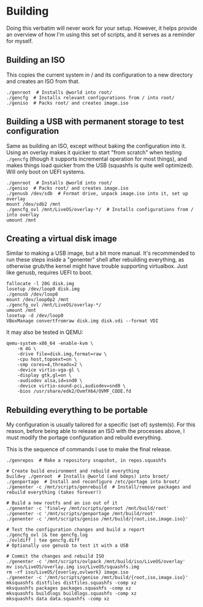 Building
========

Doing this verbatim will never work for your setup. However, it helps provide an overview of how I'm using this set of scripts, and it serves as a reminder for myself.

Building an ISO
---------------

This copies the current system in / and its configuration to a new directory
and creates an ISO from that.

```
./genroot  # Installs @world into root/
./gencfg  # Installs relevant configurations from / into root/
./geniso  # Packs root/ and creates image.iso
```

Building a USB with permanent storage to test configuration
-----------------------------------------------------------

Same as building an ISO, except without baking the configuration into it. Using an overlay makes it quicker to start "from scratch" when testing `./gencfg` (though it supports incremental operation for most things), and makes things load quicker from the USB (squashfs is quite well optimized). Will only boot on UEFI systems.

```
./genroot  # Installs @world into root/
./geniso  # Packs root/ and creates image.iso
./genusb /dev/sdb  # Format drive, unpack image.iso into it, set up overlay
mount /dev/sdb2 /mnt
./gencfg_ovl /mnt/LiveOS/overlay-*/  # Installs configurations from / into overlay
umount /mnt
```

Creating a virtual disk image
-----------------------------

Similar to making a USB image, but a bit more manual. It's recommended to run these steps inside a "genenter" shell after rebuilding everything, as otherwise grub/the kernel might have trouble supporting virtualbox.
Just like genusb, requires UEFI to boot.

```
fallocate -l 20G disk.img
losetup /dev/loop0 disk.img
./genusb /dev/loop0
mount /dev/loop0p2 /mnt
./gencfg_ovl /mnt/LiveOS/overlay-*/
umount /mnt
losetup -d /dev/loop0
VBoxManage convertfromraw disk.img disk.vdi --format VDI
```

It may also be tested in QEMU:
```
qemu-system-x86_64 -enable-kvm \
    -m 4G \
    -drive file=disk.img,format=raw \
    -cpu host,topoext=on \
    -smp cores=4,threads=2 \
    -device virtio-vga-gl \
    -display gtk,gl=on \
    -audiodev alsa,id=snd0 \
    -device virtio-sound-pci,audiodev=snd0 \
    -bios /usr/share/edk2/OvmfX64/OVMF_CODE.fd
```

Rebuilding everything to be portable
------------------------------------

My configuration is usually tailored for a specific (set of) system(s). For this reason, before being able to release an ISO with the processes above, I must modify the portage configuration and rebuild everything.

This is the sequence of commands I use to make the final release.

```
./genrepos  # Make a repository snapshot, in repos.squashfs

# Create build environment and rebuild everything
build=y ./genroot  # Installs @world (and bdeps) into broot/
./genportage  # Install and reconfigure /etc/portage into broot/
./genenter -c /mnt/scripts/genrebuild  # Install/remove packages and rebuild everything (takes forever!)

# Build a new rootfs and an iso out of it
./genenter -c 'final=y /mnt/scripts/genroot /mnt/build/root'
./genenter -c '/mnt/scripts/genportage /mnt/build/root'
./genenter -c '/mnt/scripts/geniso /mnt/build/{root,iso,image.iso}'

# Test the configuration changes and build a report
./gencfg_ovl |& tee gencfg.log
./ovldiff | tee gencfg.diff
# Optionally use genusb to test it with a USB

# Commit the changes and rebuild ISO
./genenter -c '/mnt/scripts/ovlpack /mnt/build/iso/LiveOS/overlay'
mv iso/LiveOS/overlay.img iso/LiveOS/squashfs.img
rm -rf iso/LiveOS/{overlay,ovlwork} image.iso
./genenter -c '/mnt/scripts/geniso /mnt/build/{root,iso,image.iso}'
mksquashfs distfiles distfiles.squashfs -comp xz
mksquashfs packages packages.squashfs -comp xz
mksquashfs buildlogs buildlogs.squashfs -comp xz
mksquashfs data data.squashfs -comp xz
```
